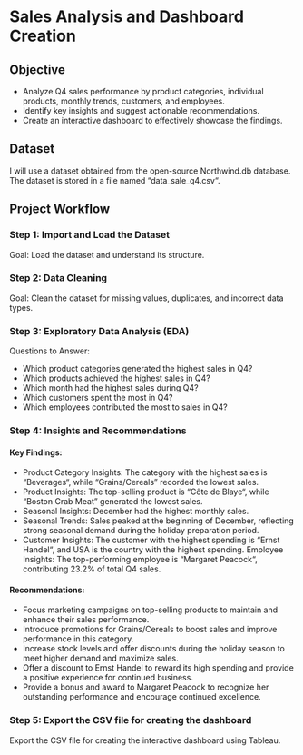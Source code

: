 # Sales Analysis and Dashboard Creation

## Objective

- Analyze Q4 sales performance by product categories, individual products, monthly trends, customers, and employees.
- Identify key insights and suggest actionable recommendations.
- Create an interactive dashboard to effectively showcase the findings.

## Dataset

I will use a dataset obtained from the open-source Northwind.db database. The dataset is stored in a file named “data_sale_q4.csv“.

## Project Workflow

### Step 1: Import and Load the Dataset

Goal: Load the dataset and understand its structure.


### Step 2: Data Cleaning

Goal: Clean the dataset for missing values, duplicates, and incorrect data types.


### Step 3: Exploratory Data Analysis (EDA)

Questions to Answer:

- Which product categories generated the highest sales in Q4?
- Which products achieved the highest sales in Q4?
- Which month had the highest sales during Q4?
- Which customers spent the most in Q4?
- Which employees contributed the most to sales in Q4?


### Step 4: Insights and Recommendations

#### Key Findings:

- Product Category Insights: The category with the highest sales is “Beverages“, while “Grains/Cereals” recorded the lowest sales.
- Product Insights: The top-selling product is “Côte de Blaye“, while “Boston Crab Meat” generated the lowest sales.
- Seasonal Insights: December had the highest monthly sales.
- Seasonal Trends: Sales peaked at the beginning of December, reflecting strong seasonal demand during the holiday preparation period.
- Customer Insights: The customer with the highest spending is “Ernst Handel“, and USA is the country with the highest spending.
 Employee Insights: The top-performing employee is “Margaret Peacock“, contributing 23.2% of total Q4 sales.

#### Recommendations:

- Focus marketing campaigns on top-selling products to maintain and enhance their sales performance.
- Introduce promotions for Grains/Cereals to boost sales and improve performance in this category.
- Increase stock levels and offer discounts during the holiday season to meet higher demand and maximize sales.
- Offer a discount to Ernst Handel to reward its high spending and provide a positive experience for continued business.
- Provide a bonus and award to Margaret Peacock to recognize her outstanding performance and encourage continued excellence.


### Step 5: Export the CSV file for creating the dashboard

Export the CSV file for creating the interactive dashboard using Tableau.

